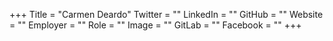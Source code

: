 +++
Title = "Carmen Deardo"
Twitter = ""
LinkedIn = ""
GitHub = ""
Website = ""
Employer = ""
Role = ""
Image = ""
GitLab = ""
Facebook = ""
+++
